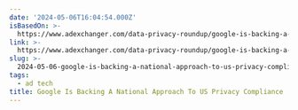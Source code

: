 ```yaml
---
date: '2024-05-06T16:04:54.000Z'
isBasedOn: >-
  https://www.adexchanger.com/data-privacy-roundup/google-is-backing-a-national-approach-to-us-privacy-compliance/
link: >-
  https://www.adexchanger.com/data-privacy-roundup/google-is-backing-a-national-approach-to-us-privacy-compliance/
slug: >-
  2024-05-06-google-is-backing-a-national-approach-to-us-privacy-compliance-or-adexchange
tags:
  - ad tech
title: Google Is Backing A National Approach To US Privacy Compliance | AdExchange
---
```


